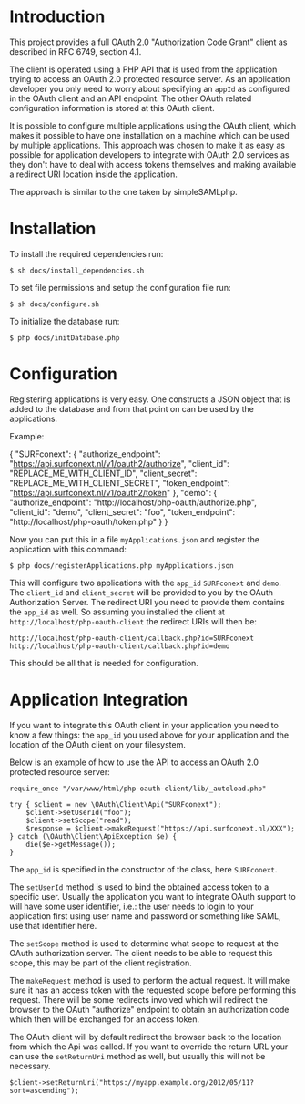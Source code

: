 # Introduction
This project provides a full OAuth 2.0 "Authorization Code Grant" client as 
described in RFC 6749, section 4.1.

The client is operated using a PHP API that is used from the application trying
to access an OAuth 2.0 protected resource server. As an application developer
you only need to worry about specifying an `appId` as configured in the OAuth
client and an API endpoint. The other OAuth related configuration information
is stored at this OAuth client.

It is possible to configure multiple applications using the OAuth client, which 
makes it possible to have one installation on a machine which can be used by
multiple applications. This approach was chosen to make it as easy as possible
for application developers to integrate with OAuth 2.0 services as they don't 
have to deal with access tokens themselves and making available a redirect
URI location inside the application.

The approach is similar to the one taken by simpleSAMLphp.

# Installation
To install the required dependencies run:

    $ sh docs/install_dependencies.sh

To set file permissions and setup the configuration file run:

    $ sh docs/configure.sh

To initialize the database run:

    $ php docs/initDatabase.php

# Configuration
Registering applications is very easy. One constructs a JSON object that is 
added to the database and from that point on can be used by the applications.

Example:

{
    "SURFconext": {
        "authorize_endpoint": "https://api.surfconext.nl/v1/oauth2/authorize", 
        "client_id": "REPLACE_ME_WITH_CLIENT_ID", 
        "client_secret": "REPLACE_ME_WITH_CLIENT_SECRET", 
        "token_endpoint": "https://api.surfconext.nl/v1/oauth2/token"
    }, 
    "demo": {
        "authorize_endpoint": "http://localhost/php-oauth/authorize.php", 
        "client_id": "demo", 
        "client_secret": "foo", 
        "token_endpoint": "http://localhost/php-oauth/token.php"
    }
}

Now you can put this in a file `myApplications.json` and register the application 
with this command:

    $ php docs/registerApplications.php myApplications.json

This will configure two applications with the `app_id` `SURFconext` and `demo`.
The `client_id` and `client_secret` will be provided to you by the OAuth 
Authorization Server. The redirect URI you need to provide them contains the
`app_id` as well. So assuming you installed the client at 
`http://localhost/php-oauth-client` the redirect URIs will then be:

    http://localhost/php-oauth-client/callback.php?id=SURFconext
    http://localhost/php-oauth-client/callback.php?id=demo

This should be all that is needed for configuration.

# Application Integration
If you want to integrate this OAuth client in your application you need to know
a few things: the `app_id` you used above for your application and the 
location of the OAuth client on your filesystem.

Below is an example of how to use the API to access an OAuth 2.0 protected 
resource server:

    require_once "/var/www/html/php-oauth-client/lib/_autoload.php"
    
    try { $client = new \OAuth\Client\Api("SURFconext");
        $client->setUserId("foo");
        $client->setScope("read");
        $response = $client->makeRequest("https://api.surfconext.nl/XXX");
    } catch (\OAuth\Client\ApiException $e) {
        die($e->getMessage());
    }

The `app_id` is specified in the constructor of the class, here `SURFconext`. 

The `setUserId` method is used to bind the obtained access token to a specific 
user. Usually the application you want to integrate OAuth support to will have 
some user identifier, i.e.: the user needs to login to your application first 
using user name and password or something like SAML, use that identifier here.

The `setScope` method is used to determine what scope to request at the OAuth
authorization server. The client needs to be able to request this scope, this
may be part of the client registration.

The `makeRequest` method is used to perform the actual request. It will make
sure it has an access token with the requested scope before performing this
request. There will be some redirects involved which will redirect the browser 
to the OAuth "authorize" endpoint to obtain an authorization code which then
will be exchanged for an access token.

The OAuth client will by default redirect the browser back to the location from 
which the Api was called. If you want to override the return URL your can use 
the `setReturnUri` method as well, but usually this will not be necessary.

    $client->setReturnUri("https://myapp.example.org/2012/05/11?sort=ascending");

